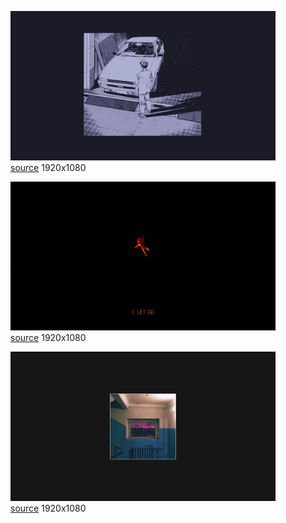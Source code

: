 
<figure>
    <a href="a_man_standing_on_a_car.png"><img alt="a_man_standing_on_a_car.png" src="a_man_standing_on_a_car.png"></a>
    <figcaption>
        <a href="https://github.com/dharmx/walls/blob/main/centered/a_man_standing_on_a_car.png">source</a>
        1920x1080
    </figcaption>
</figure>
            
<figure>
    <a href="a_red_object_in_the_sky.jpg"><img alt="a_red_object_in_the_sky.jpg" src="a_red_object_in_the_sky.jpg"></a>
    <figcaption>
        <a href="https://github.com/dharmx/walls/blob/main/centered/a_red_object_in_the_sky.jpg">source</a>
        1920x1080
    </figcaption>
</figure>
            
<figure>
    <a href="a_window_in_a_room.jpg"><img alt="a_window_in_a_room.jpg" src="a_window_in_a_room.jpg"></a>
    <figcaption>
        <a href="https://github.com/dharmx/walls/blob/main/centered/a_window_in_a_room.jpg">source</a>
        1920x1080
    </figcaption>
</figure>
            